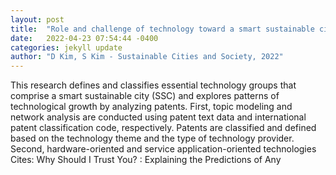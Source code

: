 ```yaml
---
layout: post
title:  "Role and challenge of technology toward a smart sustainable city: topic modeling, classification, and time series analysis using information and communication"
date:   2022-04-23 07:54:44 -0400
categories: jekyll update
author: "D Kim, S Kim - Sustainable Cities and Society, 2022"
---
```

This research defines and classifies essential technology groups that comprise a smart sustainable city (SSC) and explores patterns of technological growth by analyzing patents. First, topic modeling and network analysis are conducted using patent text data and international patent classification code, respectively. Patents are classified and defined based on the technology theme and the type of technology provider. Second, hardware-oriented and service application-oriented technologies Cites:   Why Should I Trust You? : Explaining the Predictions of Any